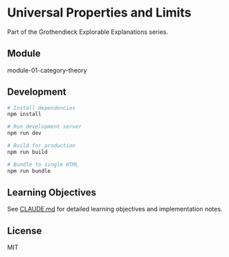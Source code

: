 # Universal Properties and Limits

Part of the Grothendieck Explorable Explanations series.

## Module

module-01-category-theory

## Development

```bash
# Install dependencies
npm install

# Run development server
npm run dev

# Build for production
npm run build

# Bundle to single HTML
npm run bundle
```

## Learning Objectives

See [CLAUDE.md](./CLAUDE.md) for detailed learning objectives and implementation notes.

## License

MIT
